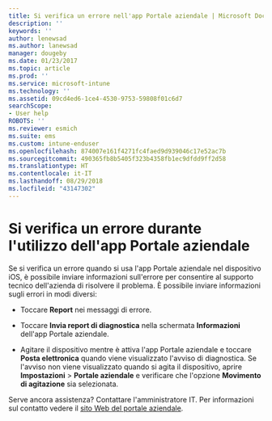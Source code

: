 ```yaml
---
title: Si verifica un errore nell'app Portale aziendale | Microsoft Docs
description: ''
keywords: ''
author: lenewsad
ms.author: lanewsad
manager: dougeby
ms.date: 01/23/2017
ms.topic: article
ms.prod: ''
ms.service: microsoft-intune
ms.technology: ''
ms.assetid: 09cd4ed6-1ce4-4530-9753-59808f01c6d7
searchScope:
- User help
ROBOTS: ''
ms.reviewer: esmich
ms.suite: ems
ms.custom: intune-enduser
ms.openlocfilehash: 874007e161f4271fc4faed9d939046c17e52ac7b
ms.sourcegitcommit: 490365fb8b5405f323b4358fb1ec9dfdd9ff2d58
ms.translationtype: HT
ms.contentlocale: it-IT
ms.lasthandoff: 08/29/2018
ms.locfileid: "43147302"
---
```

# <a name="you-get-an-error-while-using-the-company-portal-app"></a>Si verifica un errore durante l'utilizzo dell'app Portale aziendale

Se si verifica un errore quando si usa l'app Portale aziendale nel dispositivo iOS, è possibile inviare informazioni sull'errore per consentire al supporto tecnico dell'azienda di risolvere il problema. È possibile inviare informazioni sugli errori in modi diversi:

-   Toccare **Report** nei messaggi di errore.

-   Toccare **Invia report di diagnostica** nella schermata **Informazioni** dell'app Portale aziendale.

-   Agitare il dispositivo mentre è attiva l'app Portale aziendale e toccare **Posta elettronica** quando viene visualizzato l'avviso di diagnostica. Se l'avviso non viene visualizzato quando si agita il dispositivo, aprire **Impostazioni** > **Portale aziendale** e verificare che l'opzione **Movimento di agitazione** sia selezionata.

Serve ancora assistenza? Contattare l'amministratore IT. Per informazioni sul contatto vedere il [sito Web del portale aziendale](https://go.microsoft.com/fwlink/?linkid=2010980).
